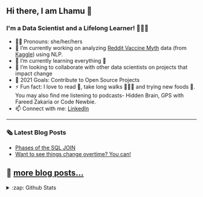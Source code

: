 <h2 align="left">Hi there, I am Lhamu 👋</h2>
<h3 align="left">I'm a Data Scientist and a Lifelong Learner! 🤔🔎📖</h3>

- 👩🏻 Pronouns: she/her/hers
- 🔭 I’m currently working on analyzing [Reddit Vaccine Myth](https://github.com/Yeshi341/reddit_vacccine_myths) data (from [Kaggle](https://www.kaggle.com/gpreda/reddit-vaccine-myths)) using NLP.
- 🌱 I’m currently learning everything 🤣 
- 👯 I’m looking to collaborate with other data scientists on projects that impact change
- 🥅 2021 Goals: Contribute to Open Source Projects 
- ⚡ Fun fact: I love to read 📘, take long walks 🚶🏻‍♀️ and trying new foods 🤤. You may also find me listening to podcasts- Hidden Brain, GPS with Fareed Zakaria or Code Newbie.
- 📫 Connect with me: [LinkedIn]
---

<h3>🗞 Latest Blog Posts</h3>

<!-- BLOG-POST-LIST:START -->
- [Phases of the SQL JOIN](https://lhamu.medium.com/phases-of-the-sql-join-80bf9e116539?source=rss-cc35fd4d7fb6------2)
- [Want to see things change overtime? You can!](https://lhamu.medium.com/want-to-see-things-change-overtime-you-can-29616865518e?source=rss-cc35fd4d7fb6------2)
<!-- BLOG-POST-LIST:END -->

🔷 [more blog posts...][Blog]
---

<details>
  <summary>:zap: Github Stats</summary>
  
  <img align="left" alt="Lhamu's GitHub stats" src="https://github-readme-stats.vercel.app/api?username=Yeshi341&show_icons=true$hide_border=true" />

</details>
  

[LinkedIn]: https://www.linkedin.com/in/lhamutsering/
[Blog]: https://lhamu.medium.com/
